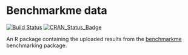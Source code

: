 # Benchmarkme data
[![Build Status](https://travis-ci.org/csgillespie/benchmarkme-data.svg?branch=master)](https://travis-ci.org/csgillespie/benchmarkme-data)
[![CRAN_Status_Badge](http://www.r-pkg.org/badges/version/benchmarkmeData)](http://cran.r-project.org/package=benchmarkmeData)


An R package containing the uploaded results from the [benchmarkme](https://github.com/csgillespie/benchmarkme) benchmarking package.